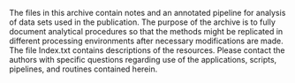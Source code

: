 The files in this archive contain notes and an annotated pipeline for analysis of data sets
used in the publication.  The purpose of the archive is to fully document analytical
procedures so that the methods might be replicated in different processing environments
after necessary modifications are made. The file Index.txt contains descriptions of the
resources. Please contact the authors with specific questions regarding use of the 
applications, scripts, pipelines, and routines contained herein.

